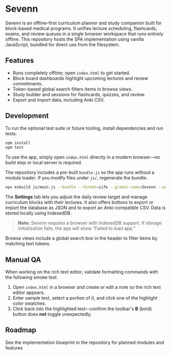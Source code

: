 # Sevenn

Sevenn is an offline-first curriculum planner and study companion built for
block-based medical programs. It unifies lecture scheduling, flashcards, exams,
and review queues in a single browser workspace that runs entirely offline.
This repository hosts the SPA implementation using vanilla JavaScript, bundled
for direct use from the filesystem.

## Features

- Runs completely offline; open `index.html` to get started.
- Block board dashboards highlight upcoming lectures and review commitments.
- Token-based global search filters items in browse views.
- Study builder and sessions for flashcards, quizzes, and review.
- Export and import data, including Anki CSV.

## Development

To run the optional test suite or future tooling, install dependencies and run tests:

```bash
npm install
npm test
```

To use the app, simply open `index.html` directly in a modern browser—no build
step or local server is required.

The repository includes a pre-built `bundle.js` so the app runs without a module
loader. If you modify files under `js/`, regenerate the bundle:

```bash
npx esbuild js/main.js --bundle --format=iife --global-name=Sevenn --outfile=bundle.js
```

The **Settings** tab lets you adjust the daily review target and manage curriculum
blocks with their lectures. It also offers buttons to export or import the
database as JSON and to export an Anki-compatible CSV. Data is stored locally
using IndexedDB.

> **Note:** Sevenn requires a browser with IndexedDB support. If storage
> initialization fails, the app will show “Failed to load app.”

Browse views include a global search box in the header to filter items by
matching text tokens.

## Manual QA

When working on the rich text editor, validate formatting commands with the following smoke test:

1. Open `index.html` in a browser and create or edit a note so the rich text editor appears.
2. Enter sample text, select a portion of it, and click one of the highlight color swatches.
3. Click back into the highlighted text—confirm the toolbar's **B** (bold) button does **not** toggle unexpectedly.

## Roadmap

See the implementation blueprint in the repository for planned modules and features